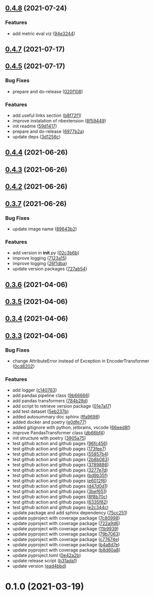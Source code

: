 
## [0.4.8](https://github.com/nguyenanht/john-toolbox/compare/v0.4.7...v0.4.8) (2021-07-24)


### Features

* add metric eval viz ([94e3244](https://github.com/nguyenanht/john-toolbox/commit/94e32442e985dc4963fbd51549b3be41def031dd))



## [0.4.7](https://github.com/nguyenanht/john-toolbox/compare/v0.4.5...v0.4.7) (2021-07-17)



## [0.4.5](https://github.com/nguyenanht/john-toolbox/compare/v0.4.4...v0.4.5) (2021-07-17)


### Bug Fixes

* prepare and do-release ([020f108](https://github.com/nguyenanht/john-toolbox/commit/020f1081c3ba2a64d670c5897361748649c1f7e5))


### Features

* add useful links section ([b8f72f1](https://github.com/nguyenanht/john-toolbox/commit/b8f72f18ffc90c2d515c18b0cb182046024aba3f))
* improve instalation of nbextension ([8f59449](https://github.com/nguyenanht/john-toolbox/commit/8f59449d05643a370e7bfd12a914f044f616c62c))
* init readme ([59d1417](https://github.com/nguyenanht/john-toolbox/commit/59d14174f2d178bdfc8204344bc2e7b4d38094a8))
* prepare and do-release ([6977b2a](https://github.com/nguyenanht/john-toolbox/commit/6977b2a41c3808c794fce393d2bd174c83990eae))
* update deps ([3d1256c](https://github.com/nguyenanht/john-toolbox/commit/3d1256c488e652c5a389c225bcae784c66597c83))



## [0.4.4](https://github.com/nguyenanht/john-toolbox/compare/v0.4.3...v0.4.4) (2021-06-26)



## [0.4.3](https://github.com/nguyenanht/john-toolbox/compare/v0.4.2...v0.4.3) (2021-06-26)



## [0.4.2](https://github.com/nguyenanht/john-toolbox/compare/0.3.7...v0.4.2) (2021-06-26)



## [0.3.7](https://github.com/nguyenanht/john-toolbox/compare/v0.3.6...v0.3.7) (2021-06-26)


### Bug Fixes

* update image name ([89643b2](https://github.com/nguyenanht/john-toolbox/commit/89643b2cb9d18652c18762d3d3251888199d80bc))


### Features

* add version in __init__.py ([02c3b6b](https://github.com/nguyenanht/john-toolbox/commit/02c3b6b1fae1d121e52b36d90b2c0d8b8b338518))
* improve logging ([7123a15](https://github.com/nguyenanht/john-toolbox/commit/7123a154fceac04aff8536aeebe872f339c2718b))
* improve logging ([26f1dba](https://github.com/nguyenanht/john-toolbox/commit/26f1dba7db9ab93d3ed8381701dfdcf936a4db2d))
* update version packages ([727ab54](https://github.com/nguyenanht/john-toolbox/commit/727ab542cc456053aeec4145b13aa65e28fd74a5))



## [0.3.6](https://github.com/nguyenanht/john-toolbox/compare/v0.3.5...v0.3.6) (2021-04-06)



## [0.3.5](https://github.com/nguyenanht/john-toolbox/compare/v0.3.4...v0.3.5) (2021-04-06)



## [0.3.4](https://github.com/nguyenanht/john-toolbox/compare/v0.3.3...v0.3.4) (2021-04-06)



## [0.3.3](https://github.com/nguyenanht/john-toolbox/compare/v0.1.0...v0.3.3) (2021-04-06)


### Bug Fixes

* change AttributeError instead of Exception in EncoderTransformer ([0cd8202](https://github.com/nguyenanht/john-toolbox/commit/0cd8202e91e15fa860159797ea010ec820aa7bf4))


### Features

* add logger ([c140783](https://github.com/nguyenanht/john-toolbox/commit/c14078312ef1ca0afaec3a2cb7371150a4c23804))
* add pandas pipeline class ([9b66666](https://github.com/nguyenanht/john-toolbox/commit/9b66666a1ed9952a23d53a23d844e46876424905))
* add pandas transformers ([784b28d](https://github.com/nguyenanht/john-toolbox/commit/784b28d581310d300ce3741e637c562ecc29cddf))
* add script to retrieve version package ([01e7a17](https://github.com/nguyenanht/john-toolbox/commit/01e7a17453d0e41e01eb99ce6fff12ac218c57fd))
* add test dataset ([5eb237b](https://github.com/nguyenanht/john-toolbox/commit/5eb237bb86aabaf7b0c71eba5748cde7e9450eb5))
* added autosummary doc sphinx ([ffa9698](https://github.com/nguyenanht/john-toolbox/commit/ffa9698153b8529397f4e8c041b39fd6af7a625f))
* added docker and poetry ([e0dfe77](https://github.com/nguyenanht/john-toolbox/commit/e0dfe7782d22e97b134261d8a6079b557fd4155c))
* added gitignore with python, jetbrains, vscode ([66eed8f](https://github.com/nguyenanht/john-toolbox/commit/66eed8f16a15830ac2f439c36167354590ae9e2b))
* improve PandasTransformer class ([db66bf4](https://github.com/nguyenanht/john-toolbox/commit/db66bf4c9814197287f37a3890f5e5426e0de102))
* init structure with poetry ([3905a75](https://github.com/nguyenanht/john-toolbox/commit/3905a75897b1ab5ebb89c2a1d03b6370c7b96e84))
* test github action and github pages ([96fc456](https://github.com/nguyenanht/john-toolbox/commit/96fc45697a26829583e32df7ff788b3d3fa545fe))
* test github action and github pages ([173fee7](https://github.com/nguyenanht/john-toolbox/commit/173fee7a893c046472631f26cd756cd304b71f60))
* test github action and github pages ([55857b4](https://github.com/nguyenanht/john-toolbox/commit/55857b4349c1ed9fec2d1c2e5821be2d176119bb))
* test github action and github pages ([2b8b083](https://github.com/nguyenanht/john-toolbox/commit/2b8b083bd81f8a3848b7bedc84c551fe752fe05d))
* test github action and github pages ([3789886](https://github.com/nguyenanht/john-toolbox/commit/37898868c669e8c2964e683347cc38af7a16a24d))
* test github action and github pages ([3277e7d](https://github.com/nguyenanht/john-toolbox/commit/3277e7dd91cad453d0612363bb1aaa5a64643000))
* test github action and github pages ([bd9b35f](https://github.com/nguyenanht/john-toolbox/commit/bd9b35f3b37128b9ceb07bafe47e28b06db9ebca))
* test github action and github pages ([e6012f6](https://github.com/nguyenanht/john-toolbox/commit/e6012f6ef9a2a45916d0919117e548557cbf4c1e))
* test github action and github pages ([d47d0d1](https://github.com/nguyenanht/john-toolbox/commit/d47d0d1f1418893d251e3815476468916860b941))
* test github action and github pages ([3bef651](https://github.com/nguyenanht/john-toolbox/commit/3bef6511ee3b68392d2b2c8f42a1175a6ab47836))
* test github action and github pages ([8f8b70c](https://github.com/nguyenanht/john-toolbox/commit/8f8b70c5f8fbd493f847c576e58ba29a61d24cc9))
* test github action and github pages ([6335f82](https://github.com/nguyenanht/john-toolbox/commit/6335f823ea08fcaa955d26064c42cd80ae4bda29))
* test github action and github pages ([e2c344c](https://github.com/nguyenanht/john-toolbox/commit/e2c344c3b288f3fb36f97d4efdd4f5b7eca7056d))
* update package and add sphinx dependency ([75cc251](https://github.com/nguyenanht/john-toolbox/commit/75cc2510d5ef9be7d94204242cab11052a0ee9b7))
* update pyproject with coverage package ([7c80998](https://github.com/nguyenanht/john-toolbox/commit/7c809989eaa66bf67079bc4b1b3183da3418c4ea))
* update pyproject with coverage package ([722a9d6](https://github.com/nguyenanht/john-toolbox/commit/722a9d609a7cfccc3c6dc2869593cd80d92ba57e))
* update pyproject with coverage package ([11b9939](https://github.com/nguyenanht/john-toolbox/commit/11b9939fa961fd23d3243b1eedd39b192ecff7c8))
* update pyproject with coverage package ([79b7063](https://github.com/nguyenanht/john-toolbox/commit/79b70630d827fd0caeff805eacea8029ddee2fa5))
* update pyproject with coverage package ([c77674e](https://github.com/nguyenanht/john-toolbox/commit/c77674e9ebf377e0f45f62c761f49e75237f6f4d))
* update pyproject with coverage package ([b4a8d7e](https://github.com/nguyenanht/john-toolbox/commit/b4a8d7ec14c6ae2be8f0d964636525fef6e626df))
* update pyproject with coverage package ([b8d60a8](https://github.com/nguyenanht/john-toolbox/commit/b8d60a88821b584ff28cc5a38d1eeb3798f9a0ca))
* update pyproject.toml ([0e42a2b](https://github.com/nguyenanht/john-toolbox/commit/0e42a2b34093c921e5970d3fe930a11af15e83fd))
* update release script ([b31ada1](https://github.com/nguyenanht/john-toolbox/commit/b31ada11860881bd2a6dd798db8d4dec2a1e8985))
* update version ([ead4bbd](https://github.com/nguyenanht/john-toolbox/commit/ead4bbdfac5584099d25801a19f9f0a8096edaa3))



# 0.1.0 (2021-03-19)
